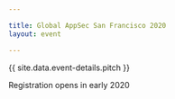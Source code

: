 ```yaml
---

title: Global AppSec San Francisco 2020
layout: event

---
```


<!-- rebuild 9-->

{{ site.data.event-details.pitch }}

Registration opens in early 2020





